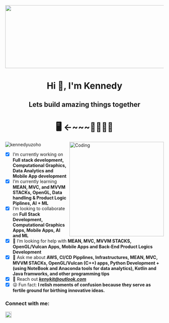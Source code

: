 <!--  ![MasterHead](https://cdn.weasyl.com/~fluffkevlar/submissions/30165/efb64790c6059bf9f32f9922bdfd36fad18bdd135aff5f67e99a7f0f29749042/fluffkevlar-starfield-gif.gif)  -->

<!-- This is a comment. It won't be visible in the final output. -->

<img src="https://cdn.weasyl.com/~fluffkevlar/submissions/30165/efb64790c6059bf9f32f9922bdfd36fad18bdd135aff5f67e99a7f0f29749042/fluffkevlar-starfield-gif.gif" width="1000" height="200">

<h1 align="center"> Hi 👋, I'm Kennedy </h1>
<h2 align="center"> Lets build amazing things together </h2>
<h1 align="center"> 🖥️ <-~~~🐛🧑🏽‍💻 </h1>
<img align="right" alt="Coding" width="300" src="https://images.squarespace-cdn.com/content/v1/5769fc401b631bab1addb2ab/1541580611624-TE64QGKRJG8SWAIUS7NS/coding-freak.gif")

<p align="left"> <img src="https://komarev.com/ghpvc/?username=kennedyuzoho&label=Profile%20views&color=0e75b6&style=flat" alt="kennedyuzoho" /> </p>

- [X] I’m currently working on **Full stack development, Computational Graphics, Data Analytics and Mobile App development**
- [X] I’m currently learning **MEAN, MVC, and MVVM STACKs, OpenGL, Data handling & Product Logic Piplines, AI + ML**
- [X] I’m looking to collaborate on **Full Stack Development, Computational Graphics Apps, Mobile Apps,  AI and ML**
- [X] 🤝 I’m looking for help with **MEAN, MVC, MVVM STACKS, OpenGL/Vulcan Apps, Mobile Apps and Back-End Product Logics Development**
- [X] 💬 Ask me about **AWS, CI/CD Pipplines, Infrastructures,  MEAN, MVC, MVVM STACKs, OpenGL/Vulcan (C++) apps, Python Development + (using NoteBook and Anaconda tools for data analytics), Kotlin and Java framworks, and other programming tips**
- [X] 📧 Reach out _**kenykit@outlook.com**_
- [X] 😜 Fun fact: **I relish moments of confusion because they serve as fertile ground for birthing innovative ideas.**

<h3 align="left">Connect with me:</h3>
<p align="left">
<a href="https://www.linkedin.com/in/kennedy-u/" target="blank"><img align="center" src="https://raw.githubusercontent.com/rahuldkjain/github-profile-readme-generator/master/src/images/icons/Social/linked-in-alt.svg" alt="www.linkedin.com/in/kennedy-u" height="20" width="20" /></a>
</p>
